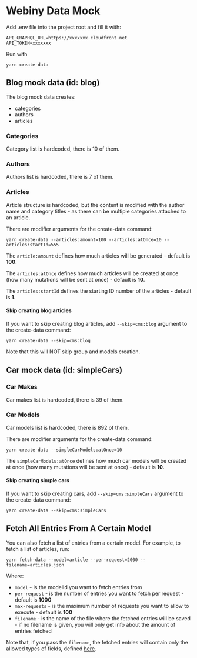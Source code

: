 # Webiny Data Mock

Add .env file into the project root and fill it with:
````
API_GRAPHQL_URL=https://xxxxxxx.cloudfront.net
API_TOKEN=xxxxxxx
````


Run with
`````
yarn create-data
`````

## Blog mock data (id: blog)

The blog mock data creates:

- categories
- authors
- articles

### Categories

Category list is hardcoded, there is 10 of them.

### Authors

Authors list is hardcoded, there is 7 of them.

### Articles

Article structure is hardcoded, but the content is modified with the author name and category titles - as there can be
multiple categories attached to an article.

There are modifier arguments for the create-data command:

````
yarn create-data --articles:amount=100 --articles:atOnce=10 --articles:startId=555
````

The `article:amount` defines how much articles will be generated - default is **100**.

The `articles:atOnce` defines how much articles will be created at once (how many mutations will be sent at once) -
default is **10**.

The `articles:startId` defines the starting ID number of the articles - default is **1**.

#### Skip creating blog articles

If you want to skip creating blog articles, add `--skip=cms:blog` argument to the create-data command:

````
yarn create-data --skip=cms:blog
````

Note that this will NOT skip group and models creation.

## Car mock data (id: simpleCars)

### Car Makes

Car makes list is hardcoded, there is 39 of them.

### Car Models

Car models list is hardcoded, there is 892 of them.

There are modifier arguments for the create-data command:

````
yarn create-data --simpleCarModels:atOnce=10
````

The `simpleCarModels:atOnce` defines how much car models will be created at once (how many mutations will be sent at once) -
default is **10**.

#### Skip creating simple cars

If you want to skip creating cars, add `--skip=cms:simpleCars` argument to the create-data command:

````
yarn create-data --skip=cms:simpleCars
````


## Fetch All Entries From A Certain Model

You can also fetch a list of entries from a certain model. For example, to fetch a list of articles, run:
```
yarn fetch-data --model=article --per-request=2000 --filename=articles.json
```
Where:
* `model` - is the modelId you want to fetch entries from
* `per-request` - is the number of entries you want to fetch per request - default is **1000**
* `max-requests` - is the maximum number of requests you want to allow to execute - default is **100**
* `filename` - is the name of the file where the fetched entries will be saved - if no filename is given, you will only get info about the amount of entries fetched

Note that, if you pass the `filename`, the fetched entries will contain only the allowed types of fields, defined [here](https://github.com/webiny/webiny-js-data-mock/blob/main/src/apps/utils/createModelFields.ts#L3).
